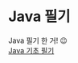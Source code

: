 # Java 필기 
Java 필기 한 거! 😉 <br>
[Java 기초 필기](https://www.notion.so/JAVA-bf19d6cc4ac04ef688965ecd287d670a)
